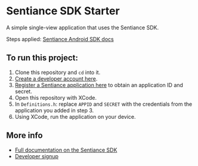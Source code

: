 # Sentiance SDK Starter

A simple single-view application that uses the Sentiance SDK.
   
Steps applied: [Sentiance Android SDK docs](https://audience.sentiance.com/docs/sdk/android/integration)

## To run this project:

1. Clone this repository and `cd` into it.
2. [Create a developer account here](https://developers.sentiance.com).
3. [Register a Sentiance application here](https://developers.sentiance.com/apps) to obtain an application ID and secret.
4.  Open this repository with XCode.
5.  In `Definitions.h`: replace `APPID` and `SECRET` with the credentials from the application you added in step 3.
6.  Using XCode, run the application on your device.

## More info

- [Full documentation on the Sentiance SDK](https://audience.sentiance.com/docs)
- [Developer signup](https://audience.sentiance.com/developers)
